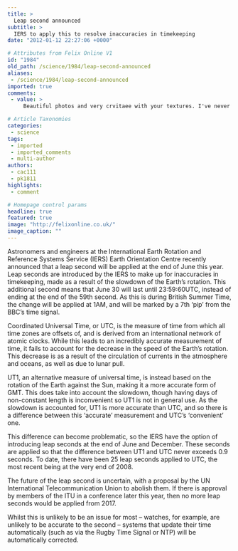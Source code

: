 ```yaml
---
title: >
  Leap second announced
subtitle: >
  IERS to apply this to resolve inaccuracies in timekeeping
date: "2012-01-12 22:27:06 +0000"

# Attributes from Felix Online V1
id: "1984"
old_path: /science/1984/leap-second-announced
aliases:
 - /science/1984/leap-second-announced
imported: true
comments:
 - value: >
     Beautiful photos and very crvitaee with your textures. I've never experimented with textures before but after seeing what you have done with your photos on this post perhaps I might start.I'm your newest follower:-) Please stop by and follow back if you can. Have a great day!.

# Article Taxonomies
categories:
 - science
tags:
 - imported
 - imported_comments
 - multi-author
authors:
 - cac111
 - pk1811
highlights:
 - comment

# Homepage control params
headline: true
featured: true
image: "http://felixonline.co.uk/"
image_caption: ""
---
```


Astronomers and engineers at the International Earth Rotation and Reference Systems Service (IERS) Earth Orientation Centre recently announced that a leap second will be applied at the end of June this year. Leap seconds are introduced by the IERS to make up for inaccuracies in timekeeping, made as a result of the slowdown of the Earth’s rotation. This additional second means that June 30 will last until 23:59:60UTC, instead of ending at the end of the 59th second. As this is during British Summer Time, the change will be applied at 1AM, and will be marked by a 7th ‘pip’ from the BBC’s time signal.

Coordinated Universal Time, or UTC, is the measure of time from which all time zones are offsets of, and is derived from an international network of atomic clocks. While this leads to an incredibly accurate measurement of time, it fails to account for the decrease in the speed of the Earth’s rotation. This decrease is as a result of the circulation of currents in the atmosphere and oceans, as well as due to lunar pull.

UT1, an alternative measure of universal time, is instead based on the rotation of the Earth against the Sun, making it a more accurate form of GMT. This does take into account the slowdown, though having days of non-constant length is inconvenient so UT1 is not in general use. As the slowdown is accounted for, UT1 is more accurate than UTC, and so there is a difference between this ‘accurate’ measurement and UTC’s ‘convenient’ one.

This difference can become problematic, so the IERS have the option of introducing leap seconds at the end of June and December. These seconds are applied so that the difference between UT1 and UTC never exceeds 0.9 seconds. To date, there have been 25 leap seconds applied to UTC, the most recent being at the very end of 2008.

The future of the leap second is uncertain, with a proposal by the UN International Telecommunication Union to abolish them. If there is approval by members of the ITU in a conference later this year, then no more leap seconds would be applied from 2017.

Whilst this is unlikely to be an issue for most – watches, for example, are unlikely to be accurate to the second – systems that update their time automatically (such as via the Rugby Time Signal or NTP) will be automatically corrected.
